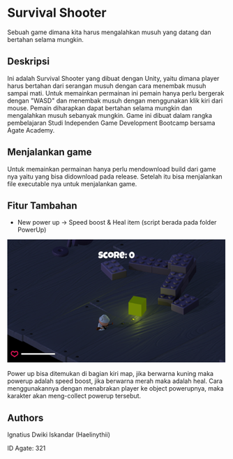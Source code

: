 # Survival Shooter

Sebuah game dimana kita harus mengalahkan musuh yang datang dan bertahan selama mungkin.

## Deskripsi
Ini adalah Survival Shooter yang dibuat dengan Unity, yaitu dimana player harus bertahan dari serangan musuh dengan cara menembak musuh sampai mati. Untuk memainkan permainan ini pemain hanya perlu bergerak dengan "WASD" dan menembak musuh dengan menggunakan klik kiri dari mouse. Pemain diharapkan dapat bertahan selama mungkin dan mengalahkan musuh sebanyak mungkin. Game ini dibuat dalam rangka pembelajaran Studi Independen Game Development Bootcamp bersama Agate Academy.

## Menjalankan game
Untuk memainkan permainan hanya perlu mendownload build dari game nya yaitu yang bisa didownload pada release. Setelah itu bisa menjalankan file executable nya untuk menjalankan game.

## Fitur Tambahan
- New power up -> Speed boost & Heal item (script berada pada folder PowerUp)

<img src="powerup.png" alt="powerup" width="500"/>

Power up bisa ditemukan di bagian kiri map, jika berwarna kuning maka powerup adalah speed boost, jika berwarna merah maka adalah heal. Cara menggunakannya dengan menabrakan player ke object powerupnya, maka karakter akan meng-collect powerup tersebut.

## Authors
Ignatius Dwiki Iskandar (Haelinythii)

ID Agate: 321